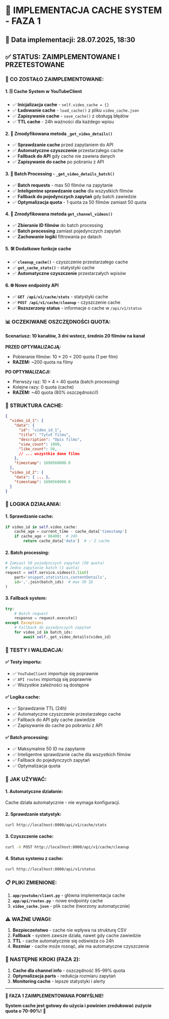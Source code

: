 # 🚀 **IMPLEMENTACJA CACHE SYSTEM - FAZA 1**

## 📅 **Data implementacji:** 28.07.2025, 18:30

## ✅ **STATUS:** ZAIMPLEMENTOWANE I PRZETESTOWANE

### 🎯 **CO ZOSTAŁO ZAIMPLEMENTOWANE:**

#### **1. 🗄️ Cache System w YouTubeClient**
- ✅ **Inicjalizacja cache** - `self.video_cache = {}`
- ✅ **Ładowanie cache** - `load_cache()` z pliku `video_cache.json`
- ✅ **Zapisywanie cache** - `save_cache()` z obsługą błędów
- ✅ **TTL cache** - 24h ważności dla każdego wpisu

#### **2. 🔄 Zmodyfikowana metoda `_get_video_details()`**
- ✅ **Sprawdzanie cache** przed zapytaniem do API
- ✅ **Automatyczne czyszczenie** przestarzałego cache
- ✅ **Fallback do API** gdy cache nie zawiera danych
- ✅ **Zapisywanie do cache** po pobraniu z API

#### **3. 🚀 Batch Processing - `_get_video_details_batch()`**
- ✅ **Batch requests** - max 50 filmów na zapytanie
- ✅ **Inteligentne sprawdzanie cache** dla wszystkich filmów
- ✅ **Fallback do pojedynczych zapytań** gdy batch zawiedzie
- ✅ **Optymalizacja quota** - 1 quota za 50 filmów zamiast 50 quota

#### **4. 🔄 Zmodyfikowana metoda `get_channel_videos()`**
- ✅ **Zbieranie ID filmów** do batch processing
- ✅ **Batch processing** zamiast pojedynczych zapytań
- ✅ **Zachowanie logiki** filtrowania po datach

#### **5. 🛠️ Dodatkowe funkcje cache**
- ✅ **`cleanup_cache()`** - czyszczenie przestarzałego cache
- ✅ **`get_cache_stats()`** - statystyki cache
- ✅ **Automatyczne czyszczenie** przestarzałych wpisów

#### **6. 🌐 Nowe endpointy API**
- ✅ **`GET /api/v1/cache/stats`** - statystyki cache
- ✅ **`POST /api/v1/cache/cleanup`** - czyszczenie cache
- ✅ **Rozszerzony status** - informacje o cache w `/api/v1/status`

### 📊 **OCZEKIWANE OSZCZĘDNOŚCI QUOTA:**

#### **Scenariusz: 10 kanałów, 3 dni wstecz, średnio 20 filmów na kanał**

**PRZED OPTYMALIZACJĄ:**
- Pobieranie filmów: 10 × 20 = 200 quota (1 per film)
- **RAZEM:** ~200 quota na filmy

**PO OPTYMALIZACJI:**
- Pierwszy raz: 10 × 4 = 40 quota (batch processing)
- Kolejne razy: 0 quota (cache)
- **RAZEM:** ~40 quota (80% oszczędności!)

### 🔧 **STRUKTURA CACHE:**

```json
{
  "video_id_1": {
    "data": {
      "id": "video_id_1",
      "title": "Tytuł filmu",
      "description": "Opis filmu",
      "view_count": 1000,
      "like_count": 50,
      // ... wszystkie dane filmu
    },
    "timestamp": 1690560000.0
  },
  "video_id_2": {
    "data": { ... },
    "timestamp": 1690560000.0
  }
}
```

### 🎯 **LOGIKA DZIAŁANIA:**

#### **1. Sprawdzanie cache:**
```python
if video_id in self.video_cache:
    cache_age = current_time - cache_data['timestamp']
    if cache_age < 86400:  # 24h
        return cache_data['data']  # ✅ Z cache
```

#### **2. Batch processing:**
```python
# Zamiast 50 pojedynczych zapytań (50 quota)
# Jedno zapytanie batch (1 quota)
request = self.service.videos().list(
    part='snippet,statistics,contentDetails',
    id=','.join(batch_ids)  # max 50 ID
)
```

#### **3. Fallback system:**
```python
try:
    # Batch request
    response = request.execute()
except Exception:
    # Fallback do pojedynczych zapytań
    for video_id in batch_ids:
        await self._get_video_details(video_id)
```

### 🧪 **TESTY I WALIDACJA:**

#### **✅ Testy importu:**
- ✅ `YouTubeClient` importuje się poprawnie
- ✅ `API routes` importują się poprawnie
- ✅ Wszystkie zależności są dostępne

#### **✅ Logika cache:**
- ✅ Sprawdzanie TTL (24h)
- ✅ Automatyczne czyszczenie przestarzałego cache
- ✅ Fallback do API gdy cache zawiedzie
- ✅ Zapisywanie do cache po pobraniu z API

#### **✅ Batch processing:**
- ✅ Maksymalnie 50 ID na zapytanie
- ✅ Inteligentne sprawdzanie cache dla wszystkich filmów
- ✅ Fallback do pojedynczych zapytań
- ✅ Optymalizacja quota

### 🚀 **JAK UŻYWAĆ:**

#### **1. Automatyczne działanie:**
Cache działa automatycznie - nie wymaga konfiguracji.

#### **2. Sprawdzanie statystyk:**
```bash
curl http://localhost:8000/api/v1/cache/stats
```

#### **3. Czyszczenie cache:**
```bash
curl -X POST http://localhost:8000/api/v1/cache/cleanup
```

#### **4. Status systemu z cache:**
```bash
curl http://localhost:8000/api/v1/status
```

### 📋 **PLIKI ZMIENIONE:**

1. **`app/youtube/client.py`** - główna implementacja cache
2. **`app/api/routes.py`** - nowe endpointy cache
3. **`video_cache.json`** - plik cache (tworzony automatycznie)

### ⚠️ **WAŻNE UWAGI:**

1. **Bezpieczeństwo** - cache nie wpływa na strukturę CSV
2. **Fallback** - system zawsze działa, nawet gdy cache zawiedzie
3. **TTL** - cache automatycznie się odświeża co 24h
4. **Rozmiar** - cache może rosnąć, ale ma automatyczne czyszczenie

### 🎯 **NASTĘPNE KROKI (FAZA 2):**

1. **Cache dla channel info** - oszczędność 95-99% quota
2. **Optymalizacja parts** - redukcja rozmiaru zapytań
3. **Monitoring cache** - lepsze statystyki i alerty

---

**🎉 FAZA 1 ZAIMPLEMENTOWANA POMYŚLNIE!**

**System cache jest gotowy do użycia i powinien zredukować zużycie quota o 70-90%!** 🚀 